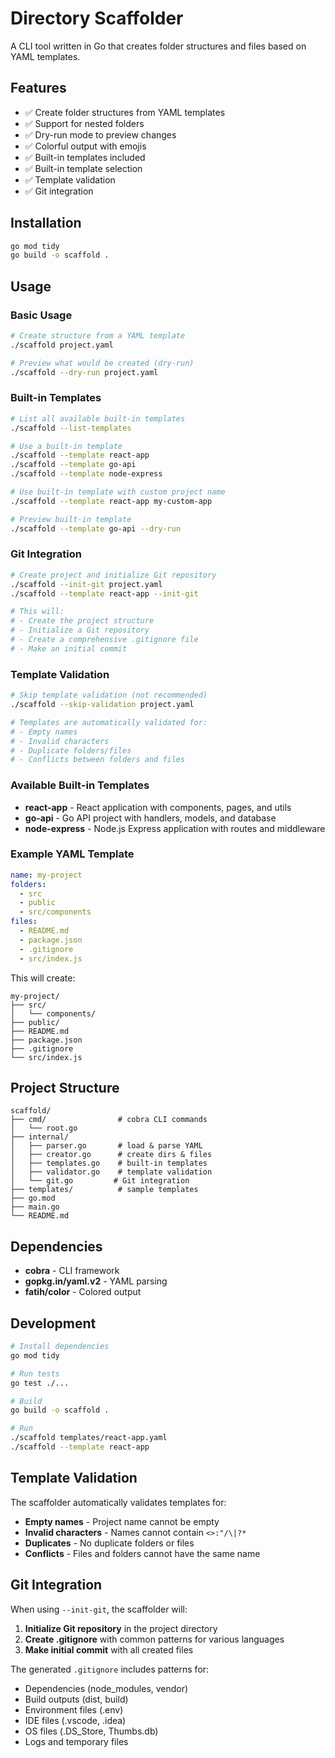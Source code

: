 # Directory Scaffolder

A CLI tool written in Go that creates folder structures and files based on YAML templates.

## Features

- ✅ Create folder structures from YAML templates
- ✅ Support for nested folders
- ✅ Dry-run mode to preview changes
- ✅ Colorful output with emojis
- ✅ Built-in templates included
- ✅ Built-in template selection
- ✅ Template validation
- ✅ Git integration

## Installation

```bash
go mod tidy
go build -o scaffold .
```

## Usage

### Basic Usage

```bash
# Create structure from a YAML template
./scaffold project.yaml

# Preview what would be created (dry-run)
./scaffold --dry-run project.yaml
```

### Built-in Templates

```bash
# List all available built-in templates
./scaffold --list-templates

# Use a built-in template
./scaffold --template react-app
./scaffold --template go-api
./scaffold --template node-express

# Use built-in template with custom project name
./scaffold --template react-app my-custom-app

# Preview built-in template
./scaffold --template go-api --dry-run
```

### Git Integration

```bash
# Create project and initialize Git repository
./scaffold --init-git project.yaml
./scaffold --template react-app --init-git

# This will:
# - Create the project structure
# - Initialize a Git repository
# - Create a comprehensive .gitignore file
# - Make an initial commit
```

### Template Validation

```bash
# Skip template validation (not recommended)
./scaffold --skip-validation project.yaml

# Templates are automatically validated for:
# - Empty names
# - Invalid characters
# - Duplicate folders/files
# - Conflicts between folders and files
```

### Available Built-in Templates

- **react-app** - React application with components, pages, and utils
- **go-api** - Go API project with handlers, models, and database  
- **node-express** - Node.js Express application with routes and middleware

### Example YAML Template

```yaml
name: my-project
folders:
  - src
  - public
  - src/components
files:
  - README.md
  - package.json
  - .gitignore
  - src/index.js
```

This will create:

```
my-project/
├── src/
│   └── components/
├── public/
├── README.md
├── package.json
├── .gitignore
└── src/index.js
```

## Project Structure

```
scaffold/
├── cmd/                # cobra CLI commands
│   └── root.go
├── internal/
│   ├── parser.go       # load & parse YAML
│   ├── creator.go      # create dirs & files
│   ├── templates.go    # built-in templates
│   ├── validator.go    # template validation
│   └── git.go         # Git integration
├── templates/          # sample templates
├── go.mod
├── main.go
└── README.md
```

## Dependencies

- **cobra** - CLI framework
- **gopkg.in/yaml.v2** - YAML parsing
- **fatih/color** - Colored output

## Development

```bash
# Install dependencies
go mod tidy

# Run tests
go test ./...

# Build
go build -o scaffold .

# Run
./scaffold templates/react-app.yaml
./scaffold --template react-app
```

## Template Validation

The scaffolder automatically validates templates for:

- **Empty names** - Project name cannot be empty
- **Invalid characters** - Names cannot contain `<>:"/\|?*`
- **Duplicates** - No duplicate folders or files
- **Conflicts** - Files and folders cannot have the same name

## Git Integration

When using `--init-git`, the scaffolder will:

1. **Initialize Git repository** in the project directory
2. **Create .gitignore** with common patterns for various languages
3. **Make initial commit** with all created files

The generated `.gitignore` includes patterns for:
- Dependencies (node_modules, vendor)
- Build outputs (dist, build)
- Environment files (.env)
- IDE files (.vscode, .idea)
- OS files (.DS_Store, Thumbs.db)
- Logs and temporary files
